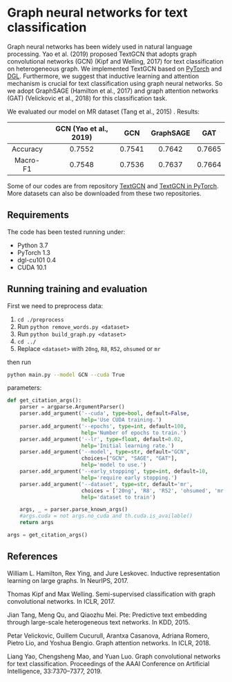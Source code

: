 # Graph neural networks for text classification

Graph neural networks has been widely used in natural language processing. Yao et al. (2019) proposed TextGCN that adopts graph convolutional networks (GCN) (Kipf and Welling, 2017) for text classification on heterogeneous graph. We implemented TextGCN based on [PyTorch](https://pytorch.org/) and [DGL](https://docs.dgl.ai/). Furthermore, we suggest that inductive learning and attention mechanism is crucial for text classification using graph neural networks. So we adopt GraphSAGE (Hamilton et al., 2017) and graph attention networks (GAT) (Velickovic et al., 2018) for this classification task.

We evaluated our model on MR dataset (Tang et al., 2015) . Results:

|      | GCN (Yao et al., 2019) | GCN | GraphSAGE | GAT |
| :----: | :----: | :----: | :----: | :----: |
| Accuracy | 0.7552 | 0.7541 | 0.7642 | 0.7665 |
| Macro-F1 | 0.7548 | 0.7536 | 0.7637 | 0.7664 |

Some of our codes are from repository [TextGCN](https://github.com/yao8839836/text_gcn) and [TextGCN in PyTorch](https://github.com/iworldtong/text_gcn.pytorch). More datasets can also be downloaded from these two repositories.

## Requirements

 The code has been tested running under:

* Python 3.7
* PyTorch 1.3
* dgl-cu101 0.4
* CUDA 10.1

## Running training and evaluation

First we need to preprocess data:

1. `cd ./preprocess`
2. Run `python remove_words.py <dataset>`
3. Run `python build_graph.py <dataset>`
4. `cd ../`
5. Replace `<dataset>` with `20ng`, `R8`, `R52`, `ohsumed` or `mr`

then run

```bash
python main.py --model GCN --cuda True
```

parameters:

```python
def get_citation_args():
    parser = argparse.ArgumentParser()
    parser.add_argument('--cuda', type=bool, default=False,
                        help='Use CUDA training.')
    parser.add_argument('--epochs', type=int, default=100,
                        help='Number of epochs to train.')
    parser.add_argument('--lr', type=float, default=0.02,
                        help='Initial learning rate.')
    parser.add_argument('--model', type=str, default="GCN",
                        choices=["GCN", "SAGE", "GAT"],
                        help='model to use.')
    parser.add_argument('--early_stopping', type=int, default=10,
                        help='require early stopping.')
    parser.add_argument('--dataset', type=str, default='mr',
                        choices = ['20ng', 'R8', 'R52', 'ohsumed', 'mr'],
                        help='dataset to train')

    args, _ = parser.parse_known_args()
    #args.cuda = not args.no_cuda and th.cuda.is_available()
    return args

args = get_citation_args()
```

## References

William L. Hamilton, Rex Ying, and Jure Leskovec. Inductive representation learning on large graphs. In NeurIPS, 2017. 

Thomas Kipf and Max Welling. Semi-supervised classification with graph convolutional networks. In ICLR, 2017. 

Jian Tang, Meng Qu, and Qiaozhu Mei. Pte: Predictive text embedding through large-scale heterogeneous text networks. In KDD, 2015. 

Petar Velickovic, Guillem Cucurull, Arantxa Casanova, Adriana Romero, Pietro Lio, and Yoshua Bengio. Graph attention networks. In ICLR, 2018. 

Liang Yao, Chengsheng Mao, and Yuan Luo. Graph convolutional networks for text classification. Proceedings of the AAAI Conference on Artificial Intelligence, 33:7370–7377, 2019.
